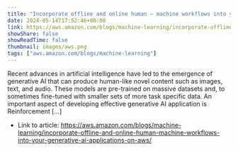 ```yaml
---
title: "Incorporate offline and online human – machine workflows into your generative AI applications on AWS"
date: 2024-05-14T17:52:46+00:00
link: https://aws.amazon.com/blogs/machine-learning/incorporate-offline-and-online-human-machine-workflows-into-your-generative-ai-applications-on-aws/
showShare: false
showReadTime: false
thumbnail: images/aws.png
tags: ["aws.amazon.com/blogs/machine-learning"]
---
```

Recent advances in artificial intelligence have led to the emergence of generative AI that can produce human-like novel content such as images, text, and audio. These models are pre-trained on massive datasets and, to sometimes fine-tuned with smaller sets of more task specific data. An important aspect of developing effective generative AI application is Reinforcement […]

- Link to article: https://aws.amazon.com/blogs/machine-learning/incorporate-offline-and-online-human-machine-workflows-into-your-generative-ai-applications-on-aws/